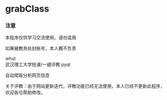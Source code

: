 # grabClass
### 注意
  本程序仅供学习交流使用，请勿滥用
  
  如果被教务处封账号，本人概不负责
  
  whut  
  武汉理工大学抢课/一键评教 pyqt
  
  自动爬取分析网页信息

  关于评教：由于网站更新迭代，评教功能已经无法使用，本人已经不更新此程序，欢迎各位帮助修改。
